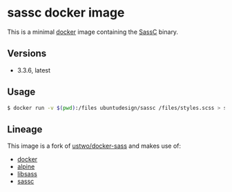 # sassc docker image

This is a minimal [docker](https://www.docker.com/) image containing the
[SassC](https://github.com/sass/sassc) binary.

## Versions

* 3.3.6, latest

## Usage

```sh
$ docker run -v $(pwd):/files ubuntudesign/sassc /files/styles.scss > styles.css
```

## Lineage

This image is a fork of [ustwo/docker-sass](https://github.com/ustwo/docker-sass)
and makes use of:

- [docker](https://www.docker.com/)
- [alpine](https://hub.docker.com/_/alpine/)
- [libsass](http://sass-lang.com/libsass)
- [sassc](https://github.com/sass/sassc)
